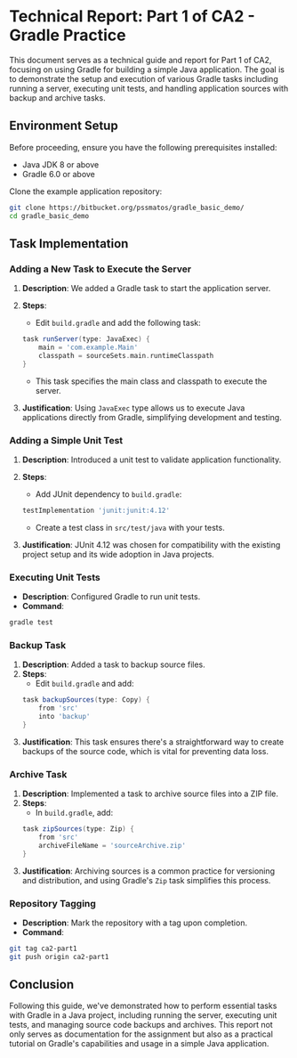
# Technical Report: Part 1 of CA2 - Gradle Practice

This document serves as a technical guide and report for Part 1 of CA2, focusing on using Gradle for building a simple Java application. The goal is to demonstrate the setup and execution of various Gradle tasks including running a server, executing unit tests, and handling application sources with backup and archive tasks.

## Environment Setup

Before proceeding, ensure you have the following prerequisites installed:
- Java JDK 8 or above
- Gradle 6.0 or above

Clone the example application repository:
```bash
git clone https://bitbucket.org/pssmatos/gradle_basic_demo/
cd gradle_basic_demo
```

## Task Implementation

### Adding a New Task to Execute the Server

1. **Description**: We added a Gradle task to start the application server.
2. **Steps**:
    - Edit `build.gradle` and add the following task:
    ```groovy
    task runServer(type: JavaExec) {
        main = 'com.example.Main'
        classpath = sourceSets.main.runtimeClasspath
    }
    ```
    - This task specifies the main class and classpath to execute the server.

3. **Justification**: Using `JavaExec` type allows us to execute Java applications directly from Gradle, simplifying development and testing.

### Adding a Simple Unit Test

1. **Description**: Introduced a unit test to validate application functionality.
2. **Steps**:
    - Add JUnit dependency to `build.gradle`:
    ```groovy
    testImplementation 'junit:junit:4.12'
    ```
    - Create a test class in `src/test/java` with your tests.

3. **Justification**: JUnit 4.12 was chosen for compatibility with the existing project setup and its wide adoption in Java projects.

### Executing Unit Tests

- **Description**: Configured Gradle to run unit tests.
- **Command**:
```bash
gradle test
```

### Backup Task

1. **Description**: Added a task to backup source files.
2. **Steps**:
    - Edit `build.gradle` and add:
    ```groovy
    task backupSources(type: Copy) {
        from 'src'
        into 'backup'
    }
    ```
3. **Justification**: This task ensures there's a straightforward way to create backups of the source code, which is vital for preventing data loss.

### Archive Task

1. **Description**: Implemented a task to archive source files into a ZIP file.
2. **Steps**:
    - In `build.gradle`, add:
    ```groovy
    task zipSources(type: Zip) {
        from 'src'
        archiveFileName = 'sourceArchive.zip'
    }
    ```
3. **Justification**: Archiving sources is a common practice for versioning and distribution, and using Gradle's `Zip` task simplifies this process.

### Repository Tagging

- **Description**: Mark the repository with a tag upon completion.
- **Command**:
```bash
git tag ca2-part1
git push origin ca2-part1
```

## Conclusion

Following this guide, we've demonstrated how to perform essential tasks with Gradle in a Java project, including running the server, executing unit tests, and managing source code backups and archives. This report not only serves as documentation for the assignment but also as a practical tutorial on Gradle's capabilities and usage in a simple Java application.

